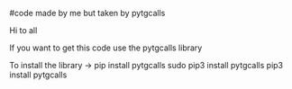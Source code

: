 #code made by me but taken by pytgcalls

Hi to all 

If you want to get this code use the pytgcalls library

To install the library -> pip install pytgcalls
sudo pip3 install pytgcalls
pip3 install pytgcalls
